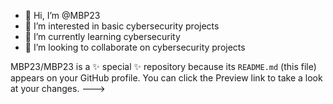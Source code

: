 - 👋 Hi, I’m @MBP23
- 👀 I’m interested in basic cybersecurity projects 
- 🌱 I’m currently learning cybersecurity
- 💞️ I’m looking to collaborate on cybersecurity projects 


MBP23/MBP23 is a ✨ special ✨ repository because its `README.md` (this file) appears on your GitHub profile.
You can click the Preview link to take a look at your changes.
--->
